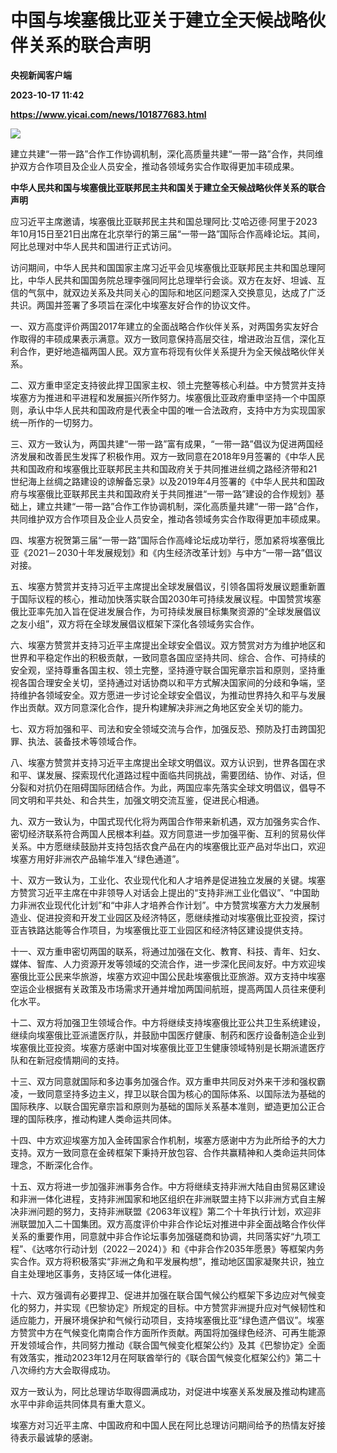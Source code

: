 # 中国与埃塞俄比亚关于建立全天候战略伙伴关系的联合声明
**央视新闻客户端**

**2023-10-17 11:42**

**https://www.yicai.com/news/101877683.html**

![](https://imgcdn.yicai.com/uppics/slides/2023/10/d6ca3ff40a89c90bccc98d4c4fc311f2.jpg)

建立共建“一带一路”合作工作协调机制，深化高质量共建“一带一路”合作，共同维护双方合作项目及企业人员安全，推动各领域务实合作取得更加丰硕成果。

**中华人民共和国与埃塞俄比亚联邦民主共和国关于建立全天候战略伙伴关系的联合声明**

应习近平主席邀请，埃塞俄比亚联邦民主共和国总理阿比·艾哈迈德·阿里于2023年10月15日至21日出席在北京举行的第三届“一带一路”国际合作高峰论坛。其间，阿比总理对中华人民共和国进行正式访问。

访问期间，中华人民共和国国家主席习近平会见埃塞俄比亚联邦民主共和国总理阿比，中华人民共和国国务院总理李强同阿比总理举行会谈。双方在友好、坦诚、互信的气氛中，就双边关系及共同关心的国际和地区问题深入交换意见，达成了广泛共识。两国并签署了多项旨在深化中埃塞友好合作的协议文件。

一、双方高度评价两国2017年建立的全面战略合作伙伴关系，对两国务实友好合作取得的丰硕成果表示满意。双方一致同意保持高层交往，增进政治互信，深化互利合作，更好地造福两国人民。双方宣布将现有伙伴关系提升为全天候战略伙伴关系。

二、双方重申坚定支持彼此捍卫国家主权、领土完整等核心利益。中方赞赏并支持埃塞方为推进和平进程和发展振兴所作努力。埃塞俄比亚政府重申坚持一个中国原则，承认中华人民共和国政府是代表全中国的唯一合法政府，支持中方为实现国家统一所作的一切努力。

三、双方一致认为，两国共建“一带一路”富有成果，“一带一路”倡议为促进两国经济发展和改善民生发挥了积极作用。双方一致同意在2018年9月签署的《中华人民共和国政府和埃塞俄比亚联邦民主共和国政府关于共同推进丝绸之路经济带和21世纪海上丝绸之路建设的谅解备忘录》以及2019年4月签署的《中华人民共和国政府与埃塞俄比亚联邦民主共和国政府关于共同推进“一带一路”建设的合作规划》基础上，建立共建“一带一路”合作工作协调机制，深化高质量共建“一带一路”合作，共同维护双方合作项目及企业人员安全，推动各领域务实合作取得更加丰硕成果。

四、埃塞方祝贺第三届“一带一路”国际合作高峰论坛成功举行，愿加紧将埃塞俄比亚《2021－2030十年发展规划》和《内生经济改革计划》与中方“一带一路”倡议对接。

五、埃塞方赞赏并支持习近平主席提出全球发展倡议，引领各国将发展议题重新置于国际议程的核心，推动加快落实联合国2030年可持续发展议程。中国赞赏埃塞俄比亚率先加入旨在促进发展合作，为可持续发展目标集聚资源的“全球发展倡议之友小组”，双方将在全球发展倡议框架下深化各领域务实合作。

六、埃塞方赞赏并支持习近平主席提出全球安全倡议。双方赞赏对方为维护地区和世界和平稳定作出的积极贡献，一致同意各国应坚持共同、综合、合作、可持续的安全观，坚持尊重各国主权、领土完整，坚持遵守联合国宪章宗旨和原则，坚持重视各国合理安全关切，坚持通过对话协商以和平方式解决国家间的分歧和争端，坚持维护各领域安全。双方愿进一步讨论全球安全倡议，为推动世界持久和平与发展作出贡献。双方同意深化合作，提升构建解决非洲之角地区安全关切的能力。

七、双方将加强和平、司法和安全领域交流与合作，加强反恐、预防及打击跨国犯罪、执法、装备技术等领域合作。

八、埃塞方赞赏并支持习近平主席提出全球文明倡议。双方认识到，世界各国在求和平、谋发展、探索现代化道路过程中面临共同挑战，需要团结、协作、对话，但分裂和对抗仍在阻碍国际团结合作。为此，两国应率先落实全球文明倡议，倡导不同文明和平共处、和合共生，加强文明交流互鉴，促进民心相通。

九、双方一致认为，中国式现代化将为两国合作带来新机遇，双方加强务实合作、密切经济联系符合两国人民根本利益。双方同意进一步加强平衡、互利的贸易伙伴关系。中方愿继续鼓励并支持包括农食产品在内的埃塞俄比亚产品对华出口，欢迎埃塞方用好非洲农产品输华准入“绿色通道”。

十、双方一致认为，工业化、农业现代化和人才培养是促进独立发展的关键。埃塞方赞赏习近平主席在中非领导人对话会上提出的“支持非洲工业化倡议”、“中国助力非洲农业现代化计划”和“中非人才培养合作计划”。中方赞赏埃塞方大力发展制造业、促进投资和开发工业园区及经济特区，愿继续推动对埃塞俄比亚投资，探讨亚吉铁路达能等合作项目，为埃塞俄比亚工业园区和经济特区建设提供支持。

十一、双方重申密切两国的联系，将通过加强在文化、教育、科技、青年、妇女、媒体、智库、人力资源开发等领域的交流合作，进一步深化民间友好。中方欢迎埃塞俄比亚公民来华旅游，埃塞方欢迎中国公民赴埃塞俄比亚旅游。双方支持中埃塞空运企业根据有关政策及市场需求开通并增加两国间航班，提高两国人员往来便利化水平。

十二、双方将加强卫生领域合作。中方将继续支持埃塞俄比亚公共卫生系统建设，继续向埃塞俄比亚派遣医疗队，并鼓励中国医疗健康、制药和医疗设备制造企业到埃塞俄比亚投资。埃塞方感谢中国对埃塞俄比亚卫生健康领域特别是长期派遣医疗队和在新冠疫情期间的支持。

十三、双方同意就国际和多边事务加强合作。双方重申共同反对外来干涉和强权霸凌，一致同意坚持多边主义，捍卫以联合国为核心的国际体系、以国际法为基础的国际秩序、以联合国宪章宗旨和原则为基础的国际关系基本准则，塑造更加公正合理的国际秩序，推动构建人类命运共同体。

十四、中方欢迎埃塞方加入金砖国家合作机制，埃塞方感谢中方为此所给予的大力支持。双方一致同意在金砖框架下秉持开放包容、合作共赢精神和人类命运共同体理念，不断深化合作。

十五、双方将进一步加强非洲事务合作。中方将继续支持非洲大陆自由贸易区建设和非洲一体化进程，支持非洲国家和地区组织在非洲联盟主持下以非洲方式自主解决非洲问题的努力，支持非洲联盟《2063年议程》第二个十年执行计划，欢迎非洲联盟加入二十国集团。双方高度评价中非合作论坛对推进中非全面战略合作伙伴关系的重要作用，同意就中非合作论坛事务加强磋商和协调，共同落实好“九项工程”、《达喀尔行动计划（2022－2024）》和《中非合作2035年愿景》等框架内务实合作。双方将积极落实“非洲之角和平发展构想”，推动地区国家凝聚共识，独立自主处理地区事务，支持区域一体化进程。

十六、双方强调有必要捍卫、促进并加强在联合国气候公约框架下多边应对气候变化的努力，并实现《巴黎协定》所规定的目标。中方赞赏非洲提升应对气候韧性和适应能力，开展环境保护和气候行动项目，支持埃塞俄比亚“绿色遗产倡议”。埃塞方赞赏中方在气候变化南南合作方面所作贡献。两国将加强绿色经济、可再生能源开发领域合作，共同努力推动《联合国气候变化框架公约》及其《巴黎协定》全面有效落实，推动2023年12月在阿联酋举行的《联合国气候变化框架公约》第二十八次缔约方大会取得成功。

双方一致认为，阿比总理访华取得圆满成功，对促进中埃塞关系发展及推动构建高水平中非命运共同体具有重大意义。

埃塞方对习近平主席、中国政府和中国人民在阿比总理访问期间给予的热情友好接待表示最诚挚的感谢。